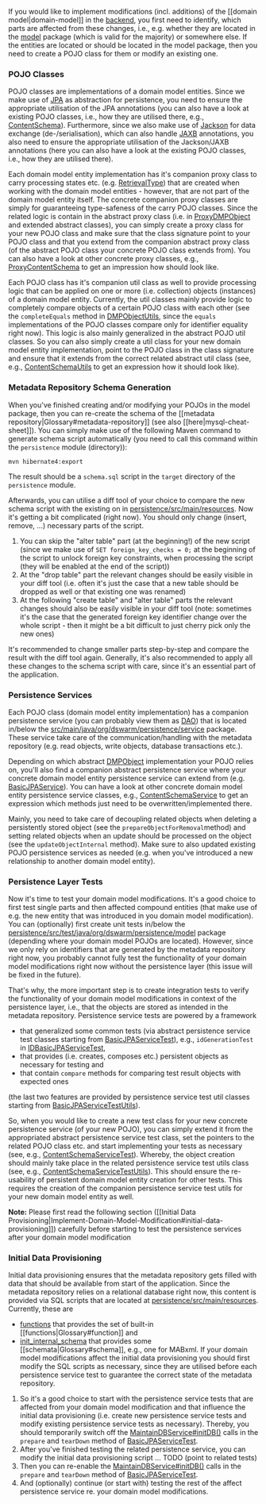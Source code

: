 If you would like to implement modifications (incl. additions) of the [[domain model|domain-model]] in the [backend](https://github.com/dswarm/dswarm), you first need to identify, which parts are affected from these changes, i.e., e.g. whether they are located in the [model](https://github.com/dswarm/dswarm/tree/builds/unstable/persistence/src/main/java/org/dswarm/persistence/model) package (which is valid for the majority) or somewhere else. If the entities are located or should be located in the model package, then you need to create a POJO class for them or modify an existing one. 

### POJO Classes

POJO classes are implementations of a domain model entities. Since we make use of [JPA](http://en.wikibooks.org/wiki/Java_Persistence) as abstraction for persistence, you need to ensure the appropriate utilisation of the JPA annotations (you can also have a look at existing POJO classes, i.e., how they are utilised there, e.g., [ContentSchema](https://github.com/dswarm/dswarm/blob/builds/unstable/persistence/src/main/java/org/dswarm/persistence/model/schema/ContentSchema.java)). Furthermore, since we also make use of [Jackson](https://github.com/FasterXML/jackson) for data exchange (de-/serialisation), which can also handle [JAXB](http://wiki.fasterxml.com/JacksonJAXBAnnotations) annotations, you also need to ensure the appropriate utilisation of the Jackson/JAXB annotations (here you can also have a look at the existing POJO classes, i.e., how they are utilised there).

Each domain model entity implementation has it's companion proxy class to carry processing states etc. (e.g. [RetrievalType](https://github.com/dswarm/dswarm/blob/builds/unstable/persistence/src/main/java/org/dswarm/persistence/model/proxy/RetrievalType.java)) that are created when working with the domain model entities - however, that are not part of the domain model entity itself. The concrete companion proxy classes are simply for guaranteeing type-safeness of the carry POJO classes. Since the related logic is contain in the abstract proxy class (i.e. in [ProxyDMPObject](https://github.com/dswarm/dswarm/blob/builds/unstable/persistence/src/main/java/org/dswarm/persistence/model/proxy/ProxyDMPObject.java) and extended abstract classes), you can simply create a proxy class for your new POJO class and make sure that the class signature point to your POJO class and that you extend from the companion abstract proxy class (of the abstract POJO class your concrete POJO class extends from). You can also have a look at other concrete proxy classes, e.g., [ProxyContentSchema](https://github.com/dswarm/dswarm/blob/builds/unstable/persistence/src/main/java/org/dswarm/persistence/model/schema/proxy/ProxyContentSchema.java) to get an impression how should look like.

Each POJO class has it's companion util class as well to provide processing logic that can be applied on one or more (i.e. collection) objects (instances) of a domain model entity. Currently, the util classes mainly provide logic to completely compare objects of a certain POJO class with each other (see the `completeEquals` method in [DMPObjectUtils](https://github.com/dswarm/dswarm/blob/builds/unstable/persistence/src/main/java/org/dswarm/persistence/model/utils/DMPObjectUtils.java), since the `equals` implementations of the POJO classes compare only for identifier equality right now). This logic is also mainly generalized in the abstract POJO util classes. So you can also simply create a util class for your new domain model entity implementation, point to the POJO class in the class signature and ensure that it extends from the correct related abstract util class (see, e.g., [ContentSchemaUtils](https://github.com/dswarm/dswarm/blob/builds/unstable/persistence/src/main/java/org/dswarm/persistence/model/schema/utils/ContentSchemaUtils.java) to get an expression how it should look like).

### Metadata Repository Schema Generation

When you've finished creating and/or modifying your POJOs in the model package, then you can re-create the schema of the [[metadata repository|Glossary#metadata-repository]] (see also [[here|mysql-cheat-sheet]]). You can simply make use of the following Maven command to generate schema script automatically (you need to call this command within the `persistence` module (directory)):

    mvn hibernate4:export

The result should be a `schema.sql` script in the `target` directory of the `persistence` module.

Afterwards, you can utilise a diff tool of your choice to compare the new schema script with the existing on in [persistence/src/main/resources](https://github.com/dswarm/dswarm/blob/builds/unstable/persistence/src/main/resources/schema.sql). Now it's getting a bit complicated (right now). You should only change (insert, remove, ...) necessary parts of the script.

1. You can skip the "alter table" part (at the beginning!) of the new script (since we make use of `SET foreign_key_checks = 0;` at the beginning of the script to unlock foreign key constraints, when processing the script (they will be enabled at the end of the script))
2. At the "drop table" part the relevant changes should be easily visible in your diff tool (i.e. often it's just the case that a new table should be dropped as well or that existing one was renamed)
3. At the following "create table" and "alter table" parts the relevant changes should also be easily visible in your diff tool (note: sometimes it's the case that the generated foreign key identifier change over the whole script - then it might be a bit difficult to just cherry pick only the new ones)

It's recommended to change smaller parts step-by-step and compare the result with the diff tool again. Generally, it's also recommended to apply all these changes to the schema script with care, since it's an essential part of the application.

### Persistence Services

Each POJO class (domain model entity implementation) has a companion persistence service (you can probably view them as [DAO](http://en.wikipedia.org/wiki/Data_access_object)) that is located in/below the [src/main/java/org/dswarm/persistence/service](https://github.com/dswarm/dswarm/tree/builds/unstable/persistence/src/main/java/org/dswarm/persistence/service) package. These service take care of the communication/handling with the metadata repository (e.g. read objects, write objects, database transactions etc.). 

Depending on which abstract [DMPObject](https://github.com/dswarm/dswarm/blob/builds/unstable/persistence/src/main/java/org/dswarm/persistence/model/DMPObject.java) implementation your POJO relies on, you'll also find a companion abstract persistence service where your concrete domain model entity persistence service can extend from (e.g. [BasicJPAService](https://github.com/dswarm/dswarm/blob/builds/unstable/persistence/src/main/java/org/dswarm/persistence/service/BasicJPAService.java)). You can have a look at other concrete domain model entity persistence service classes, e.g., [ContentSchemaService](https://github.com/dswarm/dswarm/blob/builds/unstable/persistence/src/main/java/org/dswarm/persistence/service/schema/ContentSchemaService.java) to get an expression which methods just need to be overwritten/implemented there. 

Mainly, you need to take care of decoupling related objects when deleting a persistently stored object (see the `prepareObjectForRemoval`method) and setting related objects when an update should be processed on the object (see the `updateObjectInternal` method). Make sure to also updated existing POJO persistence services as needed (e.g. when you've introduced a new relationship to another domain model entity).

### Persistence Layer Tests

Now it's time to test your domain model modifications. It's a good choice to first test single parts and then affected compound entities (that make use of e.g. the new entity that was introduced in you domain model modification). You can (optionally) first create unit tests in/below the [persistence/src/test/java/org/dswarm/persistence/model](https://github.com/dswarm/dswarm/tree/builds/unstable/persistence/src/test/java/org/dswarm/persistence/model) package (depending where your domain model POJOs are located). However, since we only rely on identifiers that are generated by the metadata repository right now, you probably cannot fully test the functionality of your domain model modifications right now without the persistence layer (this issue will be fixed in the future).

That's why, the more important step is to create integration tests to verify the functionality of your domain model modifications in context of the persistence layer, i.e., that the objects are stored as intended in the metadata repository. Persistence service tests are powered by a framework 
* that generalized some common tests (via abstract persistence service test classes starting from [BasicJPAServiceTest](https://github.com/dswarm/dswarm/blob/builds/unstable/persistence/src/test/java/org/dswarm/persistence/service/test/BasicJPAServiceTest.java)), e.g., `idGenerationTest` in [IDBasicJPAServiceTest](https://github.com/dswarm/dswarm/blob/builds/unstable/persistence/src/test/java/org/dswarm/persistence/service/test/IDBasicJPAServiceTest.java),
* that provides (i.e. creates, composes etc.) persistent objects as necessary for testing and 
* that contain `compare` methods for comparing test result objects with expected ones 

(the last two features are provided by persistence service test util classes starting from [BasicJPAServiceTestUtils](https://github.com/dswarm/dswarm/blob/builds/unstable/persistence/src/test/java/org/dswarm/persistence/service/test/utils/BasicJPAServiceTestUtils.java)).

So, when you would like to create a new test class for your new concrete persistence service (of your new POJO), you can simply extend it from the appropriated abstract persistence service test class, set the pointers to the related POJO class etc. and start implementing your tests as necessary (see, e.g., [ContentSchemaServiceTest](https://github.com/dswarm/dswarm/blob/builds/unstable/persistence/src/test/java/org/dswarm/persistence/service/schema/test/ContentSchemaServiceTest.java)). Whereby, the object creation should mainly take place in the related persistence service test utils class (see, e.g., [ContentSchemaServiceTestUtils](https://github.com/dswarm/dswarm/blob/builds/unstable/persistence/src/test/java/org/dswarm/persistence/service/schema/test/utils/ContentSchemaServiceTestUtils.java)). This should ensure the re-usability of persistent domain model entity creation for other tests. This requires the creation of the companion persistence service test utils for your new domain model entity as well.

**Note:** Please first read the following section ([[Initial Data Provisioning|Implement-Domain-Model-Modification#initial-data-provisioning]]) carefully before starting to test the persistence services after your domain model modification

### Initial Data Provisioning

Initial data provisioning ensures that the metadata repository gets filled with data that should be available from start of the application. Since the metadata repository relies on a relational database right now, this content is provided via SQL scripts that are located at [persistence/src/main/resources](https://github.com/dswarm/dswarm/tree/builds/unstable/persistence/src/main/resources). Currently, these are
* [functions](https://github.com/dswarm/dswarm/blob/builds/unstable/persistence/src/main/resources/functions.sql) that provides the set of built-in [[functions|Glossary#function]] and
* [init_internal_schema](https://github.com/dswarm/dswarm/blob/builds/unstable/persistence/src/main/resources/init_internal_schema.sql) that provides some [[schemata|Glossary#schema]], e.g., one for MABxml.
If your domain model modifications affect the initial data provisioning you should first modify the SQL scripts as necessary, since they are utilised before each persistence service test to guarantee the correct state of the metadata repository. 
1. So it's a good choice to start with the persistence service tests that are affected from your domain model modification and that influence the initial data provisioning (i.e. create new persistence service tests and modify existing persistence service tests as necessary). Thereby, you should temporarily switch off the [MaintainDBService#initDB()](https://github.com/dswarm/dswarm/blob/builds/unstable/persistence/src/main/java/org/dswarm/persistence/service/MaintainDBService.java) calls in the `prepare` and `tearDown` method of [BasicJPAServiceTest](https://github.com/dswarm/dswarm/blob/builds/unstable/persistence/src/test/java/org/dswarm/persistence/service/test/BasicJPAServiceTest.java). 
2. After you've finished testing the related persistence service, you can modify the initial data provisioning script ... TODO (point to related tests)
3. Then you can re-enable the [MaintainDBService#initDB()](https://github.com/dswarm/dswarm/blob/builds/unstable/persistence/src/main/java/org/dswarm/persistence/service/MaintainDBService.java) calls in the `prepare` and `tearDown` method of [BasicJPAServiceTest](https://github.com/dswarm/dswarm/blob/builds/unstable/persistence/src/test/java/org/dswarm/persistence/service/test/BasicJPAServiceTest.java).
4. And (optionally) continue (or start with) testing the rest of the affect persistence service re. your domain model modifications. 